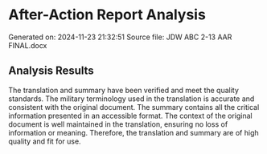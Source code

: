 # After-Action Report Analysis

Generated on: 2024-11-23 21:32:51
Source file: JDW ABC 2-13 AAR FINAL.docx

## Analysis Results

The translation and summary have been verified and meet the quality standards. The military terminology used in the translation is accurate and consistent with the original document. The summary contains all the critical information presented in an accessible format. The context of the original document is well maintained in the translation, ensuring no loss of information or meaning. Therefore, the translation and summary are of high quality and fit for use.